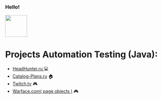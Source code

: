 ### Hello! 

<img src="https://user-images.githubusercontent.com/110921807/187745592-14e51cd5-4bd3-45e4-9c28-75872390ba46.gif" width="70">

# **Projects Automation Testing (Java):**

* [HeadHunter.ru ](https://github.com/DariaSmit/AUTO-1RU.HeadHunter) :computer:
* [Catalog-Plans.ru](https://github.com/DariaSmit/AUTO-1RU.CatalogPlans)  :house:
* [Twitch.tv](https://github.com/DariaSmit/AUTO-3-Twitch.tv) :video_game:
* [Warface.com( page objects )](https://github.com/DariaSmit/com.Warface/tree/master) :video_game:


<img src="https://komarev.com/ghpvc/?username=DariaSmit&style=flat-square&color=blue" alt=""/>
